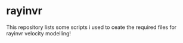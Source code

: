 # rayinvr
This repository lists some scripts i used to ceate the required files for rayinvr velocity modelling!
